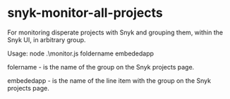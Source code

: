 # snyk-monitor-all-projects


For monitoring disperate projects with Snyk and grouping them, within the Snyk UI, in arbitrary group.


Usage:
node .\monitor.js foldername embededapp


folername - is the name of the group on the Snyk projects page.

embededapp - is the name of the line item with the group on the Snyk projects page.
